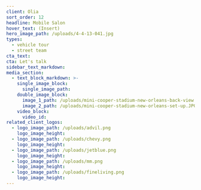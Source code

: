 ```yaml
---
client: Olia
sort_order: 12
headline: Mobile Salon
hover_text: (Insert)
hero_image_path: /uploads/4-4-13-041.jpg
types:
  - vehicle tour
  - street team
cta_text:
cta: Let's talk
sidebar_text_markdown:
media_section:
  - text_block_markdown: >-
    single_image_block:
      single_image_path:
    double_image_block:
      image_1_path: /uploads/mini-cooper-stadium-new-orleans-back-view.JPG
      image_2_path: /uploads/mini-cooper-stadium-new-orleans-set-up.JPG
    video_block:
      video_id:
related_client_logos:
  - logo_image_path: /uploads/advil.png
    logo_image_height:
  - logo_image_path: /uploads/chevy.png
    logo_image_height:
  - logo_image_path: /uploads/jetblue.png
    logo_image_height:
  - logo_image_path: /uploads/mm.png
    logo_image_height:
  - logo_image_path: /uploads/fineliving.png
    logo_image_height:
---
```

